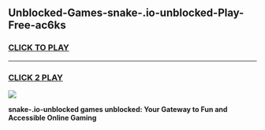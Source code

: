 
## Unblocked-Games-snake-.io-unblocked-Play-Free-ac6ks
<h3>
<a href="https://premium76.site?title=snake-.io-unblocked&ref=21A">CLICK TO PLAY</a></h3>
<hr>

<h3>
<a href="https://premium76.site?title=snake-.io-unblocked&ref=21A">CLICK 2 PLAY</a>
  
</h3>

<a href="https://premium76.site?title=snake-.io-unblocked&ref=21A"><img src="https://clearcache.store/games.png"></a>


**snake-.io-unblocked games unblocked: Your Gateway to Fun and Accessible Online Gaming**
